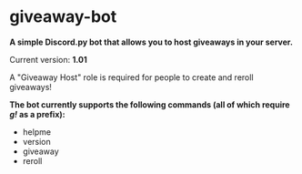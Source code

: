 # giveaway-bot

__A simple Discord.py bot that allows you to host giveaways in your server.__

Current version: **1.01**

A "Giveaway Host" role is required for people to create and reroll giveaways!

__The bot currently supports the following commands (all of which require *g!* as a prefix):__
- helpme
- version
- giveaway
- reroll
